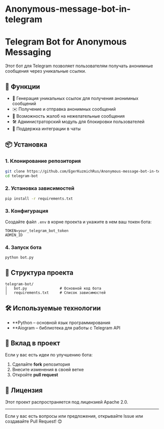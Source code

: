 # Anonymous-message-bot-in-telegram
# Telegram Bot for Anonymous Messaging

Этот бот для Telegram позволяет пользователям получать анонимные сообщения через уникальные ссылки.

## 🚀 Функции
- 🔗 Генерация уникальных ссылок для получения анонимных сообщений
- ✉️ Получение и отправка анонимных сообщений
- 🚨 Возможность жалоб на нежелательные сообщения
- 🛠 Администраторский модуль для блокировки пользователей
- 👥 Поддержка интеграции в чаты

## 📦 Установка

### 1. Клонирование репозитория
```bash
git clone https://github.com/EgerKuzmichRus/Anonymous-message-bot-in-telegram.git
cd telegram-bot
```

### 2. Установка зависимостей
```bash
pip install -r requirements.txt
```

### 3. Конфигурация
Создайте файл `.env` в корне проекта и укажите в нем ваш токен бота:
```
TOKEN=your_telegram_bot_token
ADMIN_ID
```

### 4. Запуск бота
```bash
python bot.py
```

## 📂 Структура проекта
```
telegram-bot/
│   bot.py               # Основной код бота
│   requirements.txt     # Список зависимостей

```

## 🛠 Используемые технологии
- **Python – основной язык программирования
- **Aiogram – библиотека для работы с Telegram API

## 🤝 Вклад в проект
Если у вас есть идеи по улучшению бота:
1. Сделайте **fork** репозитория
2. Внесите изменения в своей ветке
3. Откройте **pull request**

## 📜 Лицензия
Этот проект распространяется под лицензией Apache 2.0.

---

Если у вас есть вопросы или предложения, открывайте Issue или создавайте Pull Request! 😊

